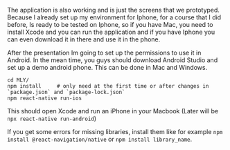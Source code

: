 The application is also working and is just the screens that we prototyped. Because I already set up my environment for Iphone, for a course that I did before, Is ready to be tested on Iphone, so if you have Mac, you need to install Xcode and you can run the application and if you have Iphone you can even download it in there and use it in the phone. 

After the presentation Im going to set up the permissions to use it in Android. In the mean time, you guys should download Android Studio and set up a demo android phone. This can be done in Mac and Windows.

```shell
cd MLY/
npm install     # only need at the first time or after changes in `package.json` and `package-lock.json`
npm react-native run-ios
```

This should open Xcode and run an iPhone in your Macbook (Later will be `npx react-native run-android`)

If you get some errors for missing libraries, install them like for example `npm install @react-navigation/native` or `npm install library_name`.